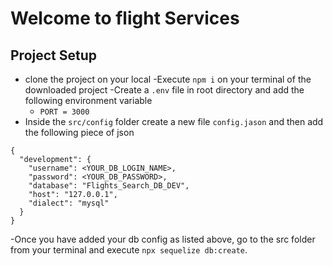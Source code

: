# Welcome to flight Services

## Project Setup
- clone the project on your local
-Execute `npm i` on your terminal of the downloaded project
-Create a `.env` file in root directory and add the following environment variable
    - `PORT = 3000`
- Inside the `src/config` folder create a new file `config.jason` and then add the following piece of json

```
{
  "development": {
    "username": <YOUR_DB_LOGIN_NAME>,
    "password": <YOUR_DB_PASSWORD>,
    "database": "Flights_Search_DB_DEV",
    "host": "127.0.0.1",
    "dialect": "mysql"
  }
}

```

-Once you have added your db config as listed above, go to the src folder from your terminal and execute `npx sequelize db:create`.